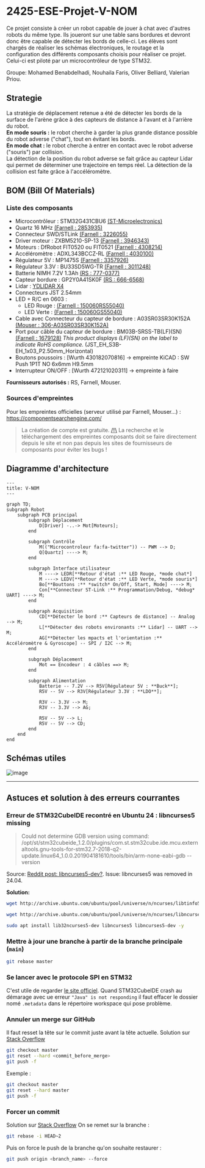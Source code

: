 # 2425-ESE-Projet-V-NOM

Ce projet consiste à créer un robot capable de jouer à chat avec d'autres robots du même type. Ils joueront sur une table sans bordures et devront donc être capable de détecter les bords de celle-ci.
Les élèves sont chargés de réaliser les schémas électroniques, le routage et la configuration des différents composants choisis pour réaliser ce projet.
Celui-ci est piloté par un microcontrôleur de type STM32.

Groupe: Mohamed Benabdelhadi, Nouhaila Faris, Oliver Belliard, Valerian Priou.

## Strategie

La stratégie de déplacement retenue a été de détecter les bords de la surface de l'arène grâce à des capteurs de distance à l'avant et à l'arrière du robot.  
**En mode souris :** le robot cherche à garder la plus grande distance possible du robot adverse ("chat"), tout en évitant les bords.  
**En mode chat :** le robot cherche à entrer en contact avec le robot adverse ("souris") par collision.  
La détection de la position du robot adverse se fait grâce au capteur Lidar qui permet de déterminer une trajectoire en temps réel. La détection de la collision est faite grâce à l'accéléromètre.

## BOM (Bill Of Materials)

### Liste des composants

- Microcontrôleur : STM32G431CBU6 [(ST-Microelectronics)](https://www.st.com/en/microcontrollers-microprocessors/stm32g431cb.html)  
- Quartz 16 MHz [(Farnell : 2853935)](https://fr.farnell.com/multicomp/mcsjk-7u-16-00-10-30-80-b-30/quartz-16mhz-10pf-3-2mm-x-2-5mm/dp/2853935?srsltid=AfmBOopnM4CmIZbCnYPaPceE-P2LMk88lLX2_RwnxhyCD5bpNZaeiR3n)  
- Connecteur SWD/STLink [(Farnell : 3226055)](https://fr.farnell.com/harwin/m50-3600742/conn-btb-header-14-voies-2-rangs/dp/3226055?srsltid=AfmBOor9wrCqsNTtS0W1yuL9x_f5FiK8xT4XoT9aEqTOFeltcxXGvdPQ)  
- Driver moteur : ZXBM5210-SP-13 [(Farnell : 3946343)](https://ch.farnell.com/fr-CH/diodes-inc/zxbm5210-sp-13/motortreiber-40-bis-105-c/dp/3946343?CMP=KNC-GFR-GEN-KWL-AOV-Offer-WF3781360&gad_source=1&gclid=CjwKCAjw3P-2BhAEEiwA3yPhwGV5aPJYUKD97SgLbRqu1EroNwTg01IXEdbgGeSrMMuvoeATZ1GqERoCIYEQAvD_BwE)  
- Moteurs : DfRobot FIT0520 ou FIT0521 [(Farnell : 4308214)](https://fr.farnell.com/dfrobot/fit0521/motor-ducteur-cc-34-1-210rpm-6v/dp/4308214)  
- Accéléromètre : ADXL343BCCZ-RL [(Farnell : 4030100)](https://fr.farnell.com/analog-devices/adxl343bccz-rl/acc-l-rom-tre-mems-num-axes-x/dp/4030100?srsltid=AfmBOoro-h5zpF1LSuoTRTKOyh85rKB_GdqCSWf61a05DiefwqK19_Ev)  
- Régulateur 5V : MP1475S [(Farnell : 3357926)](https://fr.farnell.com/monolithic-power-systems-mps/mp1475sgj-p/conv-dc-dc-sync-buck-500khz-125/dp/3357926)  
- Régulateur 3.3V : BU33SD5WG-TR [(Farnell : 3011248)](https://fr.farnell.com/rohm/bu33sd5wg-tr/ldo-fixe-3-3v-0-5a-40-a-105-c/dp/3011248)  
- Batterie NIMH 7.2V 1.3Ah [(RS : 777-0377)](https://fr.rs-online.com/web/p/blocs-batteries-rechargeables/7770377?srsltid=AfmBOoqrzm-2xAbhXLv9pRw4Oh5hJvgaiMIRUeVsAtR-6kuSAeCwSjIW)  
- Capteur bordure : GP2Y0A41SK0F [(RS : 666-6568)](https://fr.rs-online.com/web/p/capteurs-optiques-reflechissants/6666568?gb=s)
- Lidar : [YDLIDAR X4](https://www.ydlidar.com/dowfile.html?cid=5&type=1)
- Connecteurs JST 2.54mm
- LED + R/C en 0603 :
  - LED Rouge : [(Farnell : 150060RS55040)](https://fr.farnell.com/wurth-elektronik/150060rs55040/led-rouge-90mcd-624nm-cms/dp/2900762?srsltid=AfmBOorNugn7Hvu9bw1OmH61YvC2Vub_GdCKCcCiIE3ujNj7Wx1MRa4I)
  - LED Verte : [(Farnell : 150060GS55040)](https://fr.farnell.com/wurth-elektronik/150060gs55040/led-verte-430mcd-525nm-cms/dp/2900760)
- Cable avec Connecteur du capteur de bordure : A03SR03SR30K152A [(Mouser : 306-A03SR03SR30K152A)](https://www.mouser.fr/ProductDetail/JST-Commercial/A03SR03SR30K152A?qs=QpmGXVUTftGJe7b%2B%2FlYZEQ%3D%3D)
- Port pour câble du capteur de bordure : BM03B-SRSS-TB(LF)(SN) [(Farnell : 1679128)](https://fr.farnell.com/jst-japan-solderless-terminals/bm03b-srss-tb-lf-sn/embase-entree-sur-le-dessus-3/dp/1679128?&CMP=KNC-GFR-GEN-SKU-MDC-Connectors-Cables-Testing-with-Restricted-MPNs-14-March&mckv=s_dc%7Cpcrid%7C648720547172%7Ckword%7Cbm03b%20srss%20tblfsn%7Cmatch%7Cp%7Cplid%7C%7Cslid%7C%7Cproduct%7C%7Cpgrid%7C129493161308%7Cptaid%7Ckwd-1185703700119%7C&gad_source=1&gclid=Cj0KCQjw9Km3BhDjARIsAGUb4nwrscZTVEgmP52M6HoGuYSXzhf93gxqATGiTRUDuMloynbn5Pj27rIaAikjEALw_wcB) *This product displays (LF)(SN) on the label to indicate RoHS compliance.* (JST_EH_S3B-EH_1x03_P2.50mm_Horizontal)
- Boutons poussoirs : [Wurth 430182070816] → empreinte KiCAD : SW Push 1P1T NO 6x6mm H9.5mm
- Interrupteur ON/OFF : [Wurth 472121020311] → empreinte à faire  
  
**Fournisseurs autorisés :** RS, Farnell, Mouser.

### Sources d'empreintes

Pour les empreintes officielles (serveur utilisé par Farnell, Mouser...) : <https://componentsearchengine.com/>
> La création de compte est gratuite. <u> **/!\\**</u> La recherche et le téléchargement des empreintes composants doit se faire directement depuis le site et non pas depuis les sites de fournisseurs de composants pour éviter les bugs !

## Diagramme d'architecture

```mermaid
---
title: V-NOM
---

graph TD;
subgraph Robot
    subgraph PCB principal
        subgraph Déplacement
            D[Driver] -..-> Mot[Moteurs];
        end

        subgraph Contrôle
            M(("Microcontroleur fa:fa-twitter")) -- PWM --> D;
            Q[Quartz] ----> M;
        end

        subgraph Interface utilisateur
            M ----> LEDR[**Retour d'état :** LED Rouge, *mode chat*]
            M ----> LEDV[**Retour d'état :** LED Verte, *mode souris*]
            Bo[**Bouttons :** *switch* On/Off, Start, Mode] ----> M;
            Con[**Connecteur ST-Link :** Programmation/Debug, *debug* UART] ----> M;
        end

        subgraph Acquisition
            CD[**Détecter le bord :** Capteurs de distance] -- Analog --> M;
            L[**Détecter des robots environants :** Lidar] -- UART --> M;
            AG[**Détecter les mpacts et l'orientation :** Accéléromètre & Gyroscope] -- SPI / I2C --> M;
        end

        subgraph Déplacement
            Mot == Encodeur : 4 câbles ==> M;
        end

        subgraph Alimentation
            Batterie -- 7.2V --> R5V[Régulateur 5V : **Buck**];
            R5V -- 5V --> R3V[Régulateur 3.3V : **LDO**];

            R3V -- 3.3V --> M;
            R3V -- 3.3V --> AG;

            R5V -- 5V --> L;
            R5V -- 5V --> CD;
        end
    end
end
```

## Schémas utiles

![image](https://github.com/user-attachments/assets/46c6d10b-ff33-4031-baca-c4026fec3046)

---

## Astuces et solution à des erreurs courrantes

### Erreur de STM32CubeIDE recontré en Ubuntu 24 : libncurses5 missing
>
> Could not determine GDB version using command: /opt/st/stm32cubeide_1.2.0/plugins/com.st.stm32cube.ide.mcu.externaltools.gnu-tools-for-stm32.7-2018-q2-update.linux64_1.0.0.201904181610/tools/bin/arm-none-eabi-gdb --version

Source: [Reddit post: libncurses5-dev?](https://www.reddit.com/r/Ubuntu/comments/1cm97bg/libncurses5dev/). Issue: libncurses5 was removed in 24.04.

**Solution:**  

```bash
wget http://archive.ubuntu.com/ubuntu/pool/universe/n/ncurses/libtinfo5_6.4-2_amd64.deb && sudo dpkg -i libtinfo5_6.4-2_amd64.deb && rm -f libtinfo5_6.4-2_amd64.deb

wget http://archive.ubuntu.com/ubuntu/pool/universe/n/ncurses/libncurses5_6.4-2_amd64.deb && sudo dpkg -i libncurses5_6.4-2_amd64.deb && rm -f libncurses5_6.4-2_amd64.deb

sudo apt install lib32ncurses5-dev libncurses5 libncurses5-dev -y
```

### Mettre à jour une branche à partir de la branche principale (```main```)

```bash
git rebase master
```

### Se lancer avec le **protocole SPI** en STM32

C'est utile de regarder [le site officiel](https://wiki.st.com/stm32mcu/wiki/Getting_started_with_SPI#What_is_Serial_Peripheral_Interface_-28SPI-29--).
Quand STM32CubeIDE crash au démarage avec ue erreur `"Java" is not responding` il faut effacer le dossier nomé `.metadata` dans le répertoire workspace qui pose problème.

### Annuler un merge sur GitHub

Il faut resset la tête sur le commit juste avant la tête actuelle. Solution sur [Stack Overflow](https://stackoverflow.com/questions/42860234/how-to-undo-a-merge-in-github)

```bash
git checkout master
git reset --hard <commit_before_merge>
git push -f
```

Exemple :

```bash
git checkout master
git reset --hard master
git push -f
```

### Forcer un commit

Solution sur [Stack Overflow](https://stackoverflow.com/questions/448919/how-can-i-remove-a-commit-on-github)
On se remet sur la branche :

```bash
git rebase -i HEAD~2
```

Puis on force le push de la branche qu'on souhaite restaurer :

```bash
git push origin <branch_name> --force
```
